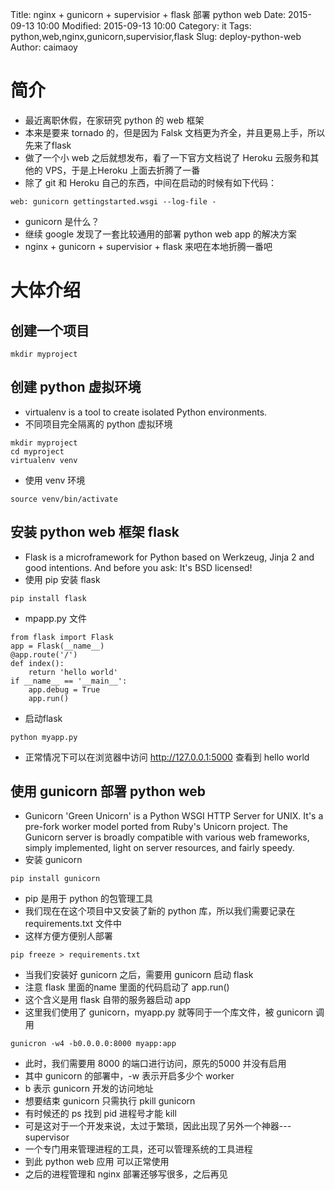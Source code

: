 Title: nginx + gunicorn + supervisior + flask 部署 python web
Date: 2015-09-13 10:00
Modified: 2015-09-13 10:00
Category: it
Tags: python,web,nginx,gunicorn,supervisior,flask
Slug: deploy-python-web
Author: caimaoy


# 简介

- 最近离职休假，在家研究 python 的 web 框架
- 本来是要来 tornado 的，但是因为 Falsk 文档更为齐全，并且更易上手，所以先来了flask
- 做了一个小 web 之后就想发布，看了一下官方文档说了 Heroku 云服务和其他的 VPS，于是上Heroku 上面去折腾了一番
- 除了 git 和 Heroku 自己的东西，中间在启动的时候有如下代码：

```
web: gunicorn gettingstarted.wsgi --log-file -
```

- gunicorn 是什么？
- 继续 google 发现了一套比较通用的部署 python web app 的解决方案
- nginx + gunicorn + supervisior + flask 来吧在本地折腾一番吧

# 大体介绍

## 创建一个项目

```
mkdir myproject
```

## 创建 python 虚拟环境
- virtualenv is a tool to create isolated Python environments.
- 不同项目完全隔离的 python 虚拟环境

```
mkdir myproject
cd myproject
virtualenv venv
```

- 使用 venv 环境

```
source venv/bin/activate
```

## 安装 python web 框架 flask

- Flask is a microframework for Python based on Werkzeug, Jinja 2 and good intentions. And before you ask: It's BSD licensed!
- 使用 pip 安装 flask

```
pip install flask
```

- mpapp.py 文件

```
from flask import Flask
app = Flask(__name__)
@app.route('/')
def index():
    return 'hello world'
if __name__ == '__main__':
    app.debug = True
    app.run()
```

- 启动flask
```
python myapp.py
```

- 正常情况下可以在浏览器中访问 <http://127.0.0.1:5000> 查看到 hello world

## 使用 gunicorn 部署 python web
- Gunicorn 'Green Unicorn' is a Python WSGI HTTP Server for UNIX. It's a pre-fork worker model ported from Ruby's Unicorn project. The Gunicorn server is broadly compatible with various web frameworks, simply implemented, light on server resources, and fairly speedy.
- 安装 gunicorn
```
pip install gunicorn
```

- pip 是用于 python 的包管理工具
- 我们现在在这个项目中又安装了新的 python 库，所以我们需要记录在 requirements.txt 文件中
- 这样方便方便别人部署

```
pip freeze > requirements.txt
```

- 当我们安装好 gunicorn 之后，需要用 gunicorn 启动 flask
- 注意 flask 里面的name 里面的代码启动了 app.run()
- 这个含义是用 flask 自带的服务器启动 app
- 这里我们使用了 gunicorn，myapp.py 就等同于一个库文件，被 gunicorn 调用

```
gunicron -w4 -b0.0.0.0:8000 myapp:app
```

- 此时，我们需要用 8000 的端口进行访问，原先的5000 并没有启用
- 其中 gunicorn 的部署中，-w 表示开启多少个 worker
- b 表示 gunicorn 开发的访问地址
- 想要结束 gunicorn 只需执行 pkill gunicorn
- 有时候还的 ps 找到 pid 进程号才能 kill
- 可是这对于一个开发来说，太过于繁琐，因此出现了另外一个神器---supervisor
- 一个专门用来管理进程的工具，还可以管理系统的工具进程
- 到此 python web 应用 可以正常使用
- 之后的进程管理和 nginx 部署还够写很多，之后再见
